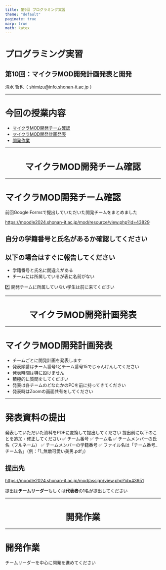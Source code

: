 ```yaml
---
title: 第9回 プログラミング実習
theme: "default"
paginate: true
marp: true
math: katex
---
```


# プログラミング実習

## 第10回：マイクラMOD開発計画発表と開発

清水 哲也（ shimizu@info.shonan-it.ac.jp ）

---

# 今回の授業内容

- [マイクラMOD開発チーム確認](#マイクラMOD開発チーム確認)
- [マイクラMOD開発計画発表](#マイクラmod開発計画発表)
- [開発作業](#開発作業)

---

<div Align=center>

# マイクラMOD開発チーム確認

</div>

---

# マイクラMOD開発チーム確認

前回Google Formsで提出していただいた開発チームをまとめました

https://moodle2024.shonan-it.ac.jp/mod/resource/view.php?id=43829

## 自分の学籍番号と氏名があるか確認してください

## 以下の場合はすぐに報告してください
- 学籍番号と氏名に間違えがある
- チームには所属しているが表に名前がない

:asterisk: 開発チームに所属していない学生は前に来てください

---

<div Align=center>

# マイクラMOD開発計画発表

</div>

---

# マイクラMOD開発計画発表

- チームごとに開発計画を発表します
- 発表順番はチーム番号1とチーム番号15でじゃんけんしてください
- 発表時間は特に設けません
- 積極的に質問をしてください
- 発表は各チームのどなたかのPCを前に持ってきてください
- 発表時はZoomの画面共有をしてください

---

# 発表資料の提出

発表していただいた資料をPDFに変換して提出してください
提出前に以下のことを追加・修正してください
✅ チーム番号
✅ チーム名
✅ チームメンバーの氏名（フルネーム）
✅ チームメンバーの学籍番号
✅ ファイル名は「チーム番号_チーム名」（例：「1_無敵可愛い美男.pdf」）


## 提出先
https://moodle2024.shonan-it.ac.jp/mod/assign/view.php?id=43951

提出は**チームリーダー**もしくは**代表者**の1名が提出してください


---

<div Align=center>

# 開発作業

</div>

---

# 開発作業

チームリーダーを中心に開発を進めてください